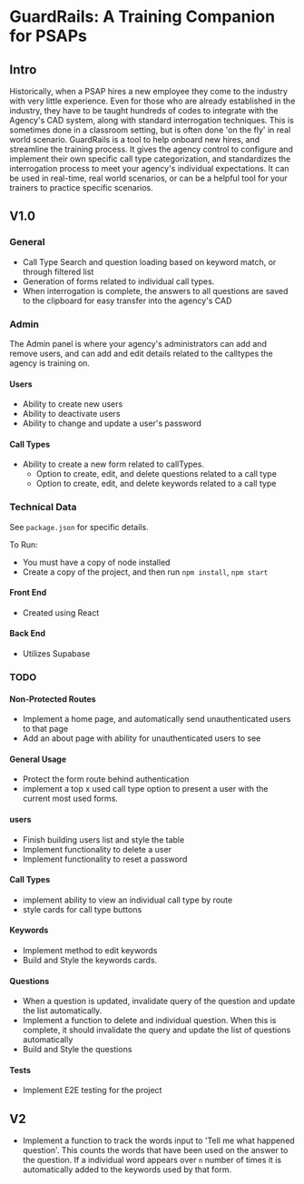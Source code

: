 # GuardRails: A Training Companion for PSAPs

## Intro

Historically, when a PSAP hires a new employee they come to the industry with very little experience. Even for those who are already established in the industry, they have to be taught hundreds of codes to integrate with the Agency's CAD system, along with standard interrogation techniques. This is sometimes done in a classroom setting, but is often done 'on the fly' in real world scenario. GuardRails is a tool to help onboard new hires, and streamline the training process. It gives the agency control to configure and implement their own specific call type categorization, and standardizes the interrogation process to meet your agency's individual expectations. It can be used in real-time, real world scenarios, or can be a helpful tool for your trainers to practice specific scenarios.

## V1.0

### General

- Call Type Search and question loading based on keyword match, or through filtered list
- Generation of forms related to individual call types.
- When interrogation is complete, the answers to all questions are saved to the clipboard for easy transfer into the agency's CAD

### Admin

The Admin panel is where your agency's administrators can add and remove users, and can add and edit details related to the calltypes the agency is training on.

#### Users

- Ability to create new users
- Ability to deactivate users
- Ability to change and update a user's password

#### Call Types

- Ability to create a new form related to callTypes.
  - Option to create, edit, and delete questions related to a call type
  - Option to create, edit, and delete keywords related to a call type

### Technical Data

See `package.json` for specific details.

To Run:

- You must have a copy of node installed
- Create a copy of the project, and then run `npm install`, `npm start`

#### Front End

- Created using React

#### Back End

- Utilizes Supabase

### TODO

#### Non-Protected Routes

- Implement a home page, and automatically send unauthenticated users to that page
- Add an about page with ability for unauthenticated users to see

#### General Usage

- Protect the form route behind authentication
- implement a top x used call type option to present a user with the current most used forms.

#### users

- Finish building users list and style the table
- Implement functionality to delete a user
- Implement functionality to reset a password

#### Call Types

- implement ability to view an individual call type by route
- style cards for call type buttons

#### Keywords

- Implement method to edit keywords
- Build and Style the keywords cards.

#### Questions

- When a question is updated, invalidate query of the question and update the list automatically.
- Implement a function to delete and individual question. When this is complete, it should invalidate the query and update the list of questions automatically
- Build and Style the questions

#### Tests

- Implement E2E testing for the project

## V2

- Implement a function to track the words input to 'Tell me what happened question'. This counts the words that have been used on the answer to the question. If a individual word appears over `n` number of times it is automatically added to the keywords used by that form.
